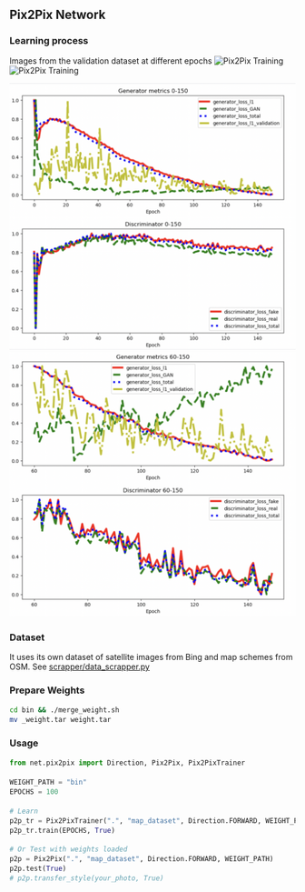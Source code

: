 ## Pix2Pix Network

### Learning process
Images from the validation dataset at different epochs
![Pix2Pix Training](https://github.com/maksimandrianov/pix2pix/blob/main/bin/1_progress.gif?raw=true)
![Pix2Pix Training](https://github.com/maksimandrianov/pix2pix/blob/main/bin/2_progress.gif?raw=true)

![Pix2Pix Metrics1](https://github.com/maksimandrianov/pix2pix/blob/main/bin/metrics1.png?raw=true)
![Pix2Pix Metrics2](https://github.com/maksimandrianov/pix2pix/blob/main/bin/metrics2.png?raw=true)

### Dataset

It uses its own dataset of satellite images from Bing and map schemes from OSM.
See [scrapper/data_scrapper.py](https://github.com/maksimandrianov/pix2pix/blob/main/scrapper/data_scrapper.py)

### Prepare Weights
```sh
cd bin && ./merge_weight.sh
mv _weight.tar weight.tar
```

### Usage
```py
from net.pix2pix import Direction, Pix2Pix, Pix2PixTrainer

WEIGHT_PATH = "bin"
EPOCHS = 100

# Learn
p2p_tr = Pix2PixTrainer(".", "map_dataset", Direction.FORWARD, WEIGHT_PATH)
p2p_tr.train(EPOCHS, True)

# Or Test with weights loaded
p2p = Pix2Pix(".", "map_dataset", Direction.FORWARD, WEIGHT_PATH)
p2p.test(True)
# p2p.transfer_style(your_photo, True)
```